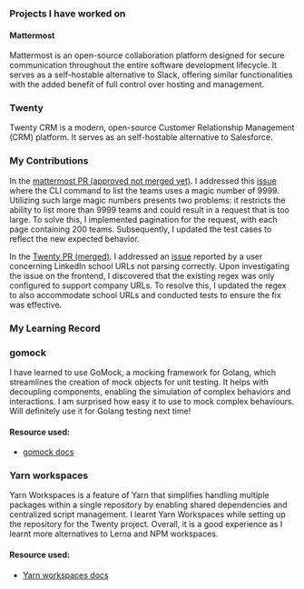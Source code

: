 ### Projects I have worked on

#### Mattermost
Mattermost is an open-source collaboration platform designed for secure communication throughout the entire software development lifecycle. It serves as a self-hostable alternative to Slack, offering similar functionalities with the added benefit of full control over hosting and management.

### Twenty
Twenty CRM is a modern, open-source Customer Relationship Management (CRM) platform. It serves as an self-hostable alternative to Salesforce.


### My Contributions

In the [mattermost PR (approved not merged yet)](https://github.com/mattermost/mattermost/pull/26278). I addressed this [issue](https://github.com/mattermost/mattermost/issues/25991) where the CLI command to list the teams uses a magic number of 9999. Utilizing such large magic numbers presents two problems: it restricts the ability to list more than 9999 teams and could result in a request that is too large. To solve this, I implemented pagination for the request, with each page containing 200 teams. Subsequently, I updated the test cases to reflect the new expected behavior.

In the [Twenty PR (merged)](https://github.com/twentyhq/twenty/pull/4198). I addressed an [issue](https://github.com/twentyhq/twenty/issues/4181) reported by a user concerning LinkedIn school URLs not parsing correctly. Upon investigating the issue on the frontend, I discovered that the existing regex was only configured to support company URLs. To resolve this, I updated the regex to also accommodate school URLs and conducted tests to ensure the fix was effective.


### My Learning Record

### gomock
I have learned to use GoMock, a mocking framework for Golang, which streamlines the creation of mock objects for unit testing. It helps with decoupling components, enabling the simulation of complex behaviors and interactions. I am surprised how easy it to use to mock complex behaviours.
Will definitely use it for Golang testing next time!

#### Resource used:
- [gomock docs](https://github.com/uber-go/mock)

### Yarn workspaces
Yarn Workspaces is a feature of Yarn that simplifies handling multiple packages within a single repository by enabling shared dependencies and centralized script management. I learnt Yarn Workspaces while setting up the repository for the Twenty project.
Overall, it is a good experience as I learnt more alternatives to Lerna and NPM workspaces.

#### Resource used:
- [Yarn workspaces docs](https://yarnpkg.com/features/workspaces)
